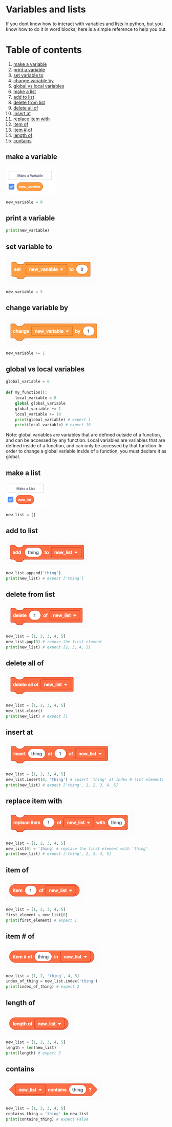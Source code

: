 # Variables and lists

If you dont know how to interact with variables and lists in python, but you know how to do it in word blocks, here is a simple reference to help you out.

# Table of contents

1. [make a variable](#make-a-variable)
2. [print a variable](#print-a-variable)
3. [set variable to](#set-variable-to)
4. [change variable by](#change-variable-by)
5. [global vs local variables](#global-vs-local-variables)
6. [make a list](#make-a-list)
7. [add to list](#add-to-list)
8. [delete from list](#delete-from-list)
9. [delete all of](#delete-all-of)
10. [insert at](#insert-at)
11. [replace item with](#replace-item-with)
12. [item of](#item-of)
13. [item # of](#item-num-of)
14. [length of](#length-of)
15. [contains](#contains)

## make a variable

![alt text](/images/blocks/Variables_makeAVariable.png)

```python
new_variable = 0
```

## print a variable

```python
print(new_variable)
```

## set variable to

![alt text](/images/blocks/Variables_setVariableTo.png)

```python
new_variable = 5
```

## change variable by

![alt text](/images/blocks/Variables_changeVariableBy.png)

```python
new_variable += 1
```

## global vs local variables

```python
global_variable = 0

def my_function():
    local_variable = 0
    global global_variable
    global_variable += 1
    local_variable += 10
    print(global_variable) # expect 1
    print(local_variable) # expect 10
```

Note: global variables are variables that are defined outside of a function, and can be accessed by any function. Local variables are variables that are defined inside of a function, and can only be accessed by that function. In order to change a global variable inside of a function, you must declare it as global.

## make a list

![alt text](/images/blocks/Lists_makeAList.png)

```python
new_list = []
```

## add to list

![alt text](/images/blocks/Lists_addToList.png)

```python
new_list.append('thing')
print(new_list) # expect ['thing']
```

## delete from list

![alt text](/images/blocks/Lists_deleteFromList.png)

```python
new_list = [1, 2, 3, 4, 5]
new_list.pop(0) # remove the first element
print(new_list) # expect [2, 3, 4, 5]
```

## delete all of

![alt text](/images/blocks/Lists_deleteAllOf.png)

```python
new_list = [1, 2, 3, 4, 5]
new_list.clear()
print(new_list) # expect []
```

## insert at

![alt text](/images/blocks/Lists_insertAt.png)

```python
new_list = [1, 2, 3, 4, 5]
new_list.insert(0, 'thing') # insert 'thing' at index 0 (1st element)
print(new_list) # expect ['thing', 1, 2, 3, 4, 5]
```

## replace item with

![alt text](/images/blocks/Lists_replaceItemWith.png)

```python
new_list = [1, 2, 3, 4, 5]
new_list[0] = 'thing' # replace the first element with 'thing'
print(new_list) # expect ['thing', 2, 3, 4, 5]
```

## item of

![alt text](/images/blocks/Lists_itemOf.png)

```python
new_list = [1, 2, 3, 4, 5]
first_element = new_list[0]
print(first_element) # expect 1
```

## item # of

![alt text](/images/blocks/Lists_itemNumOf.png)

```python
new_list = [1, 2, 'thing', 4, 5]
index_of_thing = new_list.index('thing')
print(index_of_thing) # expect 2
```

## length of

![alt text](/images/blocks/Lists_lengthOf.png)

```python
new_list = [1, 2, 3, 4, 5]
length = len(new_list)
print(length) # expect 5
```

## contains

![alt text](/images/blocks/Lists_contains.png)

```python
new_list = [1, 2, 3, 4, 5]
contains_thing = 'thing' in new_list
print(contains_thing) # expect False
```
